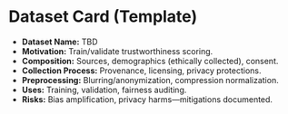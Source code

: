 # Dataset Card (Template)

- **Dataset Name:** TBD
- **Motivation:** Train/validate trustworthiness scoring.
- **Composition:** Sources, demographics (ethically collected), consent.
- **Collection Process:** Provenance, licensing, privacy protections.
- **Preprocessing:** Blurring/anonymization, compression normalization.
- **Uses:** Training, validation, fairness auditing.
- **Risks:** Bias amplification, privacy harms—mitigations documented.
